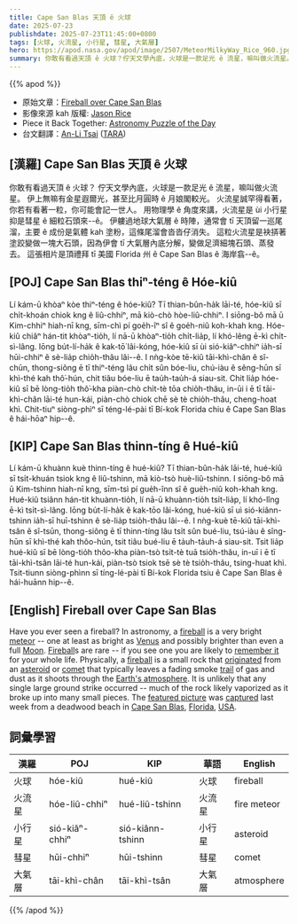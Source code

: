 ```yaml
---
title: Cape San Blas 天頂 ê 火球
date: 2025-07-23
publishdate: 2025-07-23T11:45:00+0800
tags: [火球, 火流星, 小行星, 彗星, 大氣層]
hero: https://apod.nasa.gov/apod/image/2507/MeteorMilkyWay_Rice_960.jpg
summary: 你敢有看過天頂 ê 火球？佇天文學內底，火球是一款足光 ê 流星，嘛叫做火流星。
---
```


{{% apod %}}

- 原始文章：[Fireball over Cape San Blas](https://apod.nasa.gov/apod/ap250723.html)
- 影像來源 kah 版權: [Jason Rice][Jason_Rice]
- Piece it Back Together: [Astronomy Puzzle of the Day](https://www.scigames.org/apps/webjigsaw2/index.php)
- 台文翻譯：[An-Li Tsai][An-Li Tsai] ([TARA][TARA])


## [漢羅] Cape San Blas 天頂 ê 火球
你敢有看過天頂 ê 火球？
佇天文學內底，火球是一款足光 ê 流星，嘛叫做火流星。
伊上無嘛有金星遐爾光，甚至比月圓時 ê 月娘閣較光。
火流星誠罕得看著，你若有看著一粒，你可能會記一世人。
用物理學 ê 角度來講，火流星是 ùi 小行星抑是彗星 ê 細粒石頭來--ê。
伊軁過地球大氣層 ê 時陣，通常會 tī 天頂留一巡尾溜，主要 ê 成份是氣體 kah 塗粉，這條尾溜會沓沓仔消失。
這粒火流星是袂挵著塗跤變做一塊大石頭，因為伊會 tī 大氣層內底分解，變做足濟細塊石頭、蒸發去。
這張相片是頂禮拜 tī 美國 Florida 州 ê Cape San Blas ê 海岸翕--ê。

<!--
## [中文] 聖布拉斯角上空的火球
你看過火球嗎？
在天文學中，火球是一種非常明亮的流星——至少和金星一樣亮，甚至可能比滿月還要亮。
火球很罕見——如果你看到一個，你可能會終生難忘。
從物理角度來看，火球是來自小行星或彗星的一塊小岩石，它通常會在穿過地球大氣層時留下一條由氣體和塵埃組成的逐漸消散的煙跡。
不太可能發生任何一次大規模的撞擊——大部分岩石很可能在分解成許多小碎片時蒸發了。
這張特色照片是上週在美國佛羅裡達州聖布拉斯角的枯木海灘拍攝的。

-->

## [POJ] Cape San Blas thiⁿ-téng ê Hóe-kiû
Lí kám-ū khòaⁿ kòe thiⁿ-téng ê hóe-kiû?
Tī thian-bûn-ha̍k lāi-té, hóe-kiû sī chi̍t-khoán chiok kng ê liû-chhiⁿ, mā kiò-chò hòe-liû-chhiⁿ.
I siōng-bô mā ū Kim-chhiⁿ hiah-nī kng, sīm-chì pí goe̍h-îⁿ sî ê goe̍h-niû koh-khah kng.
Hóe-kiû chiâⁿ hán-tit khòaⁿ-tio̍h, lí nā-ū khòaⁿ-tio̍h chi̍t-lia̍p, lí khó-lêng ē-kì chi̍t-sì-lâng.
Iōng bu̍t-lí-ha̍k ê kak-tō͘ lâi-kóng, hóe-kiû sī ùi sió-kiâⁿ-chhiⁿ ia̍h-sī hūi-chhiⁿ ê sè-lia̍p chio̍h-thâu lâi--ê.
I nǹg-kòe tē-kiû tāi-khì-chân ê sî-chūn, thong-siông ē tī thiⁿ-téng lâu chi̍t sûn bóe-liu, chú-iàu ê sêng-hūn sī khì-thé kah thô͘-hún, chit tiâu bóe-liu ē tau̍h-tau̍h-á siau-sit.
Chit lia̍p hóe-kiû sī bē lòng-tio̍h thô͘-kha piàn-chò chi̍t-tè tōa chio̍h-thâu, in-ūi i ē tī tāi-khì-chân lāi-té hun-kái, piàn-chò chiok chē sè tè chio̍h-thâu, cheng-hoat khì.
Chit-tiuⁿ siòng-phìⁿ sī téng-lé-pài tī Bí-kok Florida chiu ê Cape San Blas ê hái-hōaⁿ hip--ê.

## [KIP] Cape San Blas thinn-tíng ê Hué-kiû
Lí kám-ū khuànn kuè thinn-tíng ê hué-kiû?
Tī thian-bûn-ha̍k lāi-té, hué-kiû sī tsi̍t-khuán tsiok kng ê liû-tshinn, mā kiò-tsò huè-liû-tshinn.
I siōng-bô mā ū Kim-tshinn hiah-nī kng, sīm-tsì pí gue̍h-înn sî ê gue̍h-niû koh-khah kng.
Hué-kiû tsiânn hán-tit khuànn-tio̍h, lí nā-ū khuànn-tio̍h tsi̍t-lia̍p, lí khó-lîng ē-kì tsi̍t-sì-lâng.
Iōng bu̍t-lí-ha̍k ê kak-tōo lâi-kóng, hué-kiû sī uì sió-kiânn-tshinn ia̍h-sī huī-tshinn ê sè-lia̍p tsio̍h-thâu lâi--ê.
I nǹg-kuè tē-kiû tāi-khì-tsân ê sî-tsūn, thong-siông ē tī thinn-tíng lâu tsi̍t sûn bué-liu, tsú-iàu ê sîng-hūn sī khì-thé kah thôo-hún, tsit tiâu bué-liu ē ta̍uh-ta̍uh-á siau-sit.
Tsit lia̍p hué-kiû sī bē lòng-tio̍h thôo-kha piàn-tsò tsi̍t-tè tuā tsio̍h-thâu, in-uī i ē tī tāi-khì-tsân lāi-té hun-kái, piàn-tsò tsiok tsē sè tè tsio̍h-thâu, tsing-huat khì.
Tsit-tiunn siòng-phìnn sī tíng-lé-pài tī Bí-kok Florida tsiu ê Cape San Blas ê hái-huānn hip--ê.

## [English] Fireball over Cape San Blas
Have you ever seen a fireball?
In astronomy, a [fireball][fireball] is a very bright [meteor][meteor] -- one at least as bright as [Venus][Venus] and possibly brighter than even a full [Moon][Moon].
[Fireball][Fireball]s are rare -- if you see one you are likely to [remember it][remember_it] for your whole life.
Physically, a [fireball][fireball] is a small rock that [originated][originated] from an [asteroid][asteroid] or [comet][comet] that typically leaves a fading smoke [trail][trail] of gas and dust as it shoots through the [Earth's atmosphere][Earth_s_atmosphere].
It is unlikely that any single large ground strike occurred -- much of the rock likely vaporized as it broke up into many small pieces.
The [featured picture][featured_picture] was [captured][captured] last week from a deadwood beach in [Cape San Blas][Cape_San_Blas], [Florida][Florida], [USA][USA].


## 詞彙學習
|漢羅|POJ|KIP|華語|English|
|-|-|-|-|-|
| 火球 | hóe-kiû | hué-kiû | 火球 | fireball |
| 火流星 | hóe-liû-chhiⁿ | hué-liû-tshinn | 火流星 | fire meteor |
| 小行星 | sió-kiâⁿ-chhiⁿ | sió-kiânn-tshinn | 小行星 | asteroid |
| 彗星 | hūi-chhiⁿ | hūi-tshinn | 彗星 | comet |
| 大氣層 | tāi-khì-chân | tāi-khì-tsân | 大氣層 | atmosphere |

{{% /apod %}}

[An-Li Tsai]: mailto:thianbun.taigi@gmail.com
[TARA]: https://tara.tw

[Copyright]: https://apod.nasa.gov/apod/fap/lib/about_apod.html#srapply
[License3]: https://creativecommons.org/licenses/by-nc-nd/3.0/
[License2]:https://creativecommons.org/licenses/by-nc-nd/2.0/

[fireball]:https://www.amsmeteors.org/fireballs/faqf/
[meteor]:https://science.nasa.gov/solar-system/meteors-meteorites/
[Venus]:https://apod.nasa.gov/apod/ap230306.html
[Moon]:https://svs.gsfc.nasa.gov/5415/
[Fireball]:https://apod.nasa.gov/apod/ap230916.html
[remember_it]:https://www.shutterstock.com/image-photo/close-scottish-fold-cat-head-600nw-1276621966.jpg
[originated]:https://apod.nasa.gov/apod/ap231126.html
[asteroid]:https://science.nasa.gov/solar-system/asteroids/
[comet]:https://en.wikipedia.org/wiki/Comet_nucleus
[trail]:https://apod.nasa.gov/apod/ap190430.html
[Earth_s_atmosphere]:https://spaceplace.nasa.gov/atmosphere/
[featured_picture]:https://www.instagram.com/p/DLa5D4sxVag/
[captured]:https://www.instagram.com/p/DLaPqFTRiAx/
[Cape_San_Blas]:https://www.youtube.com/watch?v=LCQhTcFGiSE
[Florida]:https://en.wikipedia.org/wiki/Florida
[USA]:https://www.cia.gov/the-world-factbook/countries/united-states/
[Astronomy_Puzzle_of_the_Day]:https://www.scigames.org/apps/webjigsaw2/index.php
[shadow_transit]:https://apod.nasa.gov/apod/ap250724.html

[Jason_Rice]:https://www.instagram.com/jriceastro/?hl=en